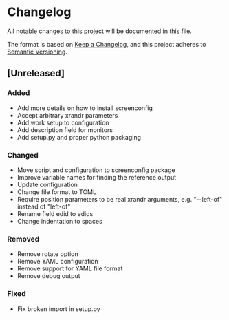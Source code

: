 # Changelog
All notable changes to this project will be documented in this file.

The format is based on [Keep a Changelog](https://keepachangelog.com/en/1.0.0/),
and this project adheres to [Semantic Versioning](https://semver.org/spec/v2.0.0.html).

## [Unreleased]
### Added
- Add more details on how to install screenconfig
- Accept arbitrary xrandr parameters
- Add work setup to configuration
- Add description field for monitors
- Add setup.py and proper python packaging

### Changed
- Move script and configuration to screenconfig package
- Improve variable names for finding the reference output
- Update configuration
- Change file format to TOML
- Require position parameters to be real xrandr arguments, e.g.
  "--left-of" instead of "left-of"
- Rename field edid to edids
- Change indentation to spaces

### Removed
- Remove rotate option
- Remove YAML configuration
- Remove support for YAML file format
- Remove debug output

### Fixed
- Fix broken import in setup.py

